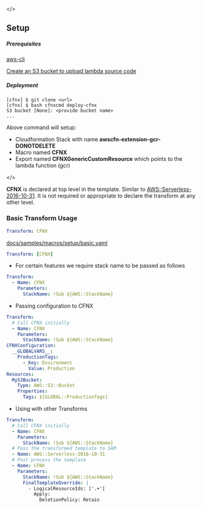 
<a name="Setup"></>
## Setup

##### Prerequisites

[aws-cli](https://docs.aws.amazon.com/cli/latest/userguide/cli-chap-welcome.html)

[Create an S3 bucket to upload lambda source code](https://docs.aws.amazon.com/AmazonS3/latest/user-guide/create-bucket.html)

##### Deployment
```
[cfnx] $ git clone <url>
[cfnx] $ bash cfnxcmd deploy-cfnx
S3 bucket [None]: <provide bucket name>
...
```
Above command will setup:
- Cloudformation Stack with name __awscfn-extension-gcr-DONOTDELETE__
- Macro named __CFNX__
- Export named __CFNXGenericCustomResource__ which points to the lambda function (gcr)

<a name="BasicTransformUsage"></>

__CFNX__ is declared at top level in the template. Similar to [AWS::Serverless-2016-10-31](https://docs.aws.amazon.com/AWSCloudFormation/latest/UserGuide/transform-aws-serverless.html). It is not required or appropriate to declare the transform at any other level.

### Basic Transform Usage
```YAML
Transform: CFNX
```

[docs/samples/macros/setup/basic.yaml](/docs/samples/macros/setup/basic.yaml)

```YAML
Transform: [CFNX]
```

* For certain features we require stack name to be passed as follows
```YAML
Transform:
  - Name: CFNX
    Parameters:
      StackName: !Sub ${AWS::StackName}
```

* Passing configuration to CFNX

```YAML
Transform:
  # Call CFNX initially
  - Name: CFNX
    Parameters:
      StackName: !Sub ${AWS::StackName}
CFNXConfiguration:
  __GLOBALVARS__:
    ProductionTags:
      - Key: Environment
        Value: Production
Resources:
  MyS3Bucket:
    Type: AWS::S3::Bucket
    Properties:
      Tags: $[GLOBAL::ProductionTags]
```

* Using with other Transforms
```YAML
Transform:
  # Call CFNX initially
  - Name: CFNX
    Parameters:
      StackName: !Sub ${AWS::StackName}
  # Pass the transformed template to SAM
  - Name: AWS::Serverless-2016-10-31
  # Post process the template
  - Name: CFNX
    Parameters:
      StackName: !Sub ${AWS::StackName}
      FinalTemplateOverride: |
        - LogicalResourceIds: ['.+']
          Apply:
            DeletionPolicy: Retain
```
